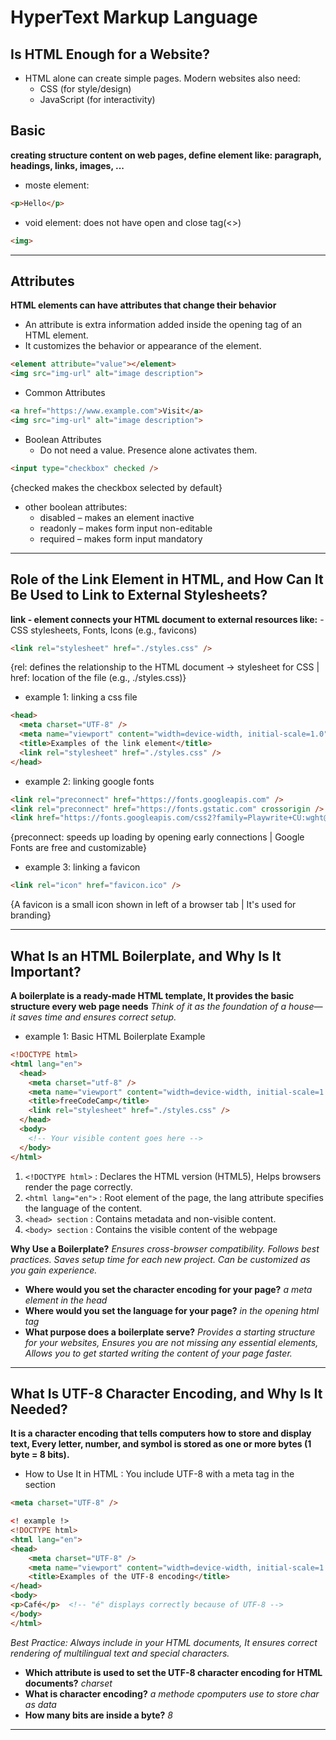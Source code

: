 # HyperText Markup Language

## Is HTML Enough for a Website?
- HTML alone can create simple pages. Modern websites also need:
    - CSS (for style/design)
    - JavaScript (for interactivity)

## Basic
**creating structure content on web pages, define element like: paragraph, headings, links, images, ...**
- moste element:
```html
<p>Hello</p>
```
- void element: does not have open and close tag(<>)
```html
<img>
```
---

## Attributes
**HTML elements can have attributes that change their behavior**
- An attribute is extra information added inside the opening tag of an HTML element.
- It customizes the behavior or appearance of the element.
```html
<element attribute="value"></element>
<img src="img-url" alt="image description">
```
- Common Attributes
```html
<a href="https://www.example.com">Visit</a>
<img src="img-url" alt="image description">
```
- Boolean Attributes
    - Do not need a value. Presence alone activates them.
```html
<input type="checkbox" checked />
```
{checked makes the checkbox selected by default}
- other boolean attributes:
    - disabled – makes an element inactive
    - readonly – makes form input non-editable
    - required – makes form input mandatory
---

## Role of the Link Element in HTML, and How Can It Be Used to Link to External Stylesheets?
**link - element connects your HTML document to external resources like:**
    - CSS stylesheets, Fonts, Icons (e.g., favicons)

```html
<link rel="stylesheet" href="./styles.css" />
``` 
{rel: defines the relationship to the HTML document → stylesheet for CSS | href: location of the file (e.g., ./styles.css)}

- example 1: linking a css file
```html
<head>
  <meta charset="UTF-8" />
  <meta name="viewport" content="width=device-width, initial-scale=1.0" />
  <title>Examples of the link element</title>
  <link rel="stylesheet" href="./styles.css" />
</head>
```
- example 2: linking google fonts
```html
<link rel="preconnect" href="https://fonts.googleapis.com" />
<link rel="preconnect" href="https://fonts.gstatic.com" crossorigin />
<link href="https://fonts.googleapis.com/css2?family=Playwrite+CU:wght@100..400&display=swap" rel="stylesheet"/>
```
{preconnect: speeds up loading by opening early connections | Google Fonts are free and customizable}

- example 3: linking a favicon
```html
<link rel="icon" href="favicon.ico" />
```
{A favicon is a small icon shown in left of a browser tab | It's used for branding}

---
## What Is an HTML Boilerplate, and Why Is It Important?
**A boilerplate is a ready-made HTML template, It provides the basic structure every web page needs**
*Think of it as the foundation of a house—it saves time and ensures correct setup.*

- example 1: Basic HTML Boilerplate Example
```html
<!DOCTYPE html>
<html lang="en">
  <head>
    <meta charset="utf-8" />
    <meta name="viewport" content="width=device-width, initial-scale=1.0" />
    <title>freeCodeCamp</title>
    <link rel="stylesheet" href="./styles.css" />
  </head>
  <body>
    <!-- Your visible content goes here -->
  </body>
</html>
```
1. `<!DOCTYPE html>` : Declares the HTML version (HTML5), Helps browsers render the page correctly.
2. `<html lang="en">` : Root element of the page, the lang attribute specifies the language of the content.    
3. `<head> section` : Contains metadata and non-visible content.
4. `<body> section` : Contains the visible content of the webpage

**Why Use a Boilerplate?**
*Ensures cross-browser compatibility.
Follows best practices.
Saves setup time for each new project.
Can be customized as you gain experience.*

- **Where would you set the character encoding for your page?**
*a meta element in the head*
- **Where would you set the language for your page?**
*in the opening html tag*
- **What purpose does a boilerplate serve?**
*Provides a starting structure for your websites, Ensures you are not missing any essential elements, 
Allows you to get started writing the content of your page faster.*
---

## What Is UTF-8 Character Encoding, and Why Is It Needed?
**It is a character encoding that tells computers how to store and display text, 
Every letter, number, and symbol is stored as one or more bytes (1 byte = 8 bits).**

- How to Use It in HTML : You include UTF-8 with a meta tag in the <head> section
```html
<meta charset="UTF-8" />

<! example !>
<!DOCTYPE html>
<html lang="en">
<head>
    <meta charset="UTF-8" />
    <meta name="viewport" content="width=device-width, initial-scale=1.0" />
    <title>Examples of the UTF-8 encoding</title>
</head>
<body>
<p>Café</p>  <!-- "é" displays correctly because of UTF-8 -->
</body>
</html>
```

*Best Practice: Always include <meta charset="UTF-8" /> in your HTML documents,
It ensures correct rendering of multilingual text and special characters.*

- **Which attribute is used to set the UTF-8 character encoding for HTML documents?**
*charset*
- **What is character encoding?**
*a methode cpomputers use to store char as data*
- **How many bits are inside a byte?**
*8*
---




